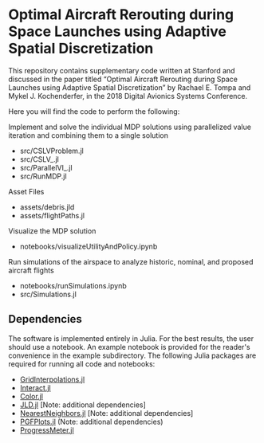 # Optimal Aircraft Rerouting during Space Launches using Adaptive Spatial Discretization

This repository contains supplementary code written at Stanford and discussed in the paper titled “Optimal Aircraft Rerouting during Space Launches using Adaptive Spatial Discretization” by Rachael E. Tompa and Mykel J. Kochenderfer, in the 2018 Digital Avionics Systems Conference. 

Here you will find the code to perform the following:

Implement and solve the individual MDP solutions using parallelized value iteration and combining them to a single solution
  * src/CSLVProblem.jl
  * src/CSLV_.jl
  * src/ParallelVI_.jl
  * src/RunMDP.jl
  
Asset Files
  * assets/debris.jld
  * assets/flightPaths.jl
  
Visualize the MDP solution
  * notebooks/visualizeUtilityAndPolicy.ipynb
  
Run simulations of the airspace to analyze historic, nominal, and proposed aircraft flights
  * notebooks/runSimulations.ipynb
  * src/Simulations.jl

## Dependencies

The software is implemented entirely in Julia. For the best results, the user should use a notebook. An example notebook is provided for the reader's convenience in the example subdirectory. The following Julia packages are required for running all code and notebooks:
*	[GridInterpolations.jl](https://github.com/sisl/GridInterpolations.jl)
*	[Interact.jl](https://github.com/JuliaLang/Interact.jl)
* [Color.jl](https://github.com/JuliaGraphics/Colors.jl)
* [JLD.jl](https://github.com/JuliaIO/JLD.jl) [Note: additional dependencies]
* [NearestNeighbors.jl](https://github.com/KristofferC/NearestNeighbors.jl) [Note: additional dependencies]
*	[PGFPlots.jl](https://github.com/sisl/PGFPlots.jl) (Note: additional dependencies)
*	[ProgressMeter.jl](https://github.com/timholy/ProgressMeter.jl)
